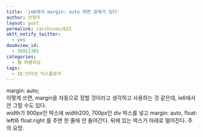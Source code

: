 ```yaml
---
title: 'ie6에서 margin: auto 하면 문제가 있다'
author: 안형우
layout: post
permalink: /archives/622
aktt_notify_twitter:
  - yes
daumview_id:
  - 36911385
categories:
  - 웹 퍼블리싱
tags:
  - IE:인터넷 익스플로러
---
```

margin: auto;   
이렇게 쓰면, margin을 자동으로 정할 것이라고 생각하고 사용하는 것 같은데, ie6에서 안 그럴 수도 있다.  
width가 900px인 박스에 width200, 700px인 div 박스를 넣고 margin: auto, float: left와 float:right 를 주면 한 줄에 안 들어간다. 뒤에 있는 박스가 아래로 떨어진다. 주의 요망.